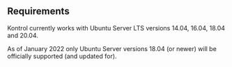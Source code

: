 
## Requirements

Kontrol currently works with Ubuntu Server LTS versions 14.04, 16.04, 18.04 and 20.04.

As of January 2022 only Ubuntu Server versions 18.04 (or newer) will be officially supported (and updated for).
